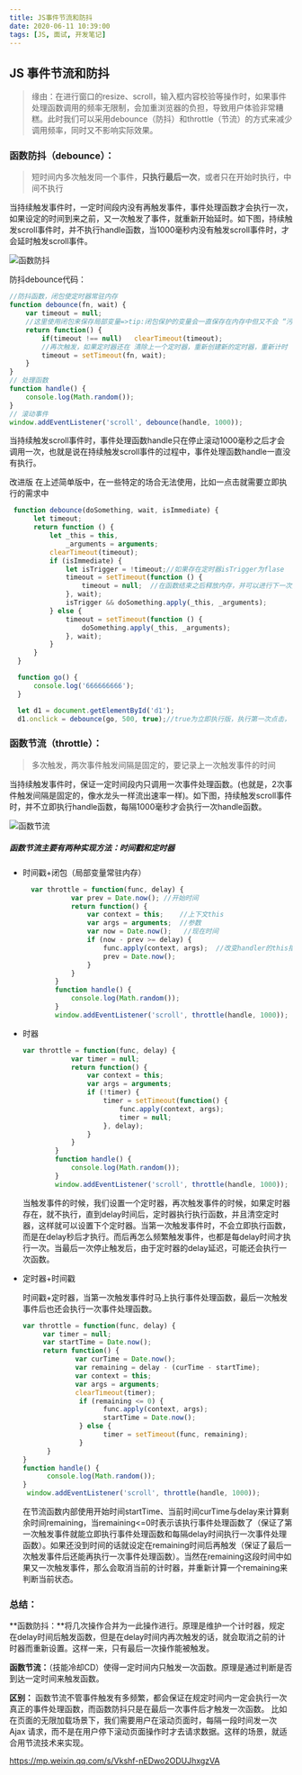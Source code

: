```yaml
---
title: JS事件节流和防抖
date: 2020-06-11 10:39:00
tags: [JS, 面试, 开发笔记]
---
```


## JS 事件节流和防抖

> 缘由：在进行窗口的resize、scroll，输入框内容校验等操作时，如果事件处理函数调用的频率无限制，会加重浏览器的负担，导致用户体验非常糟糕。此时我们可以采用debounce（防抖）和throttle（节流）的方式来减少调用频率，同时又不影响实际效果。

### 函数防抖（debounce）： 

> 短时间内多次触发同一个事件，**只执行最后一次**，或者只在开始时执行，中间不执行

当持续触发事件时，一定时间段内没有再触发事件，事件处理函数才会执行一次，如果设定的时间到来之前，又一次触发了事件，就重新开始延时。如下图，持续触发scroll事件时，并不执行handle函数，当1000毫秒内没有触发scroll事件时，才会延时触发scroll事件。



![函数防抖](..\img\函数防抖.jpg)

防抖debounce代码：

```js
//防抖函数，闭包使定时器常驻内存
function debounce(fn, wait) {
    var timeout = null;
    //这里使用闭包来保存局部变量=>tip:闭包保护的变量会一直保存在内存中但又不会 “污染” 全局的变量
    return function() {
        if(timeout !== null)   clearTimeout(timeout);
        //再次触发，如果定时器还在 清除上一个定时器，重新创建新的定时器，重新计时
        timeout = setTimeout(fn, wait);
    }
}
// 处理函数
function handle() {
    console.log(Math.random()); 
}
// 滚动事件
window.addEventListener('scroll', debounce(handle, 1000));
```

当持续触发scroll事件时，事件处理函数handle只在停止滚动1000毫秒之后才会调用一次，也就是说在持续触发scroll事件的过程中，事件处理函数handle一直没有执行。



改进版
在上述简单版中，在一些特定的场合无法使用，比如一点击就需要立即执行的需求中

```js
 function debounce(doSomething, wait, isImmediate) {
      let timeout;   
      return function () {
          let _this = this,
              _arguments = arguments;
          clearTimeout(timeout);
          if (isImmediate) {
              let isTrigger = !timeout;//如果存在定时器isTrigger为flase
              timeout = setTimeout(function () {
                  timeout = null;  //在函数结束之后释放内存，并可以进行下一次执行
              }, wait);
              isTrigger && doSomething.apply(_this, _arguments);
          } else {
              timeout = setTimeout(function () {
                  doSomething.apply(_this, _arguments);
              }, wait);
          }
      }
  }

  function go() {
      console.log('666666666');
  }

  let d1 = document.getElementById('d1');
  d1.onclick = debounce(go, 500, true);//true为立即执行版，执行第一次点击，  false为执行最后一次的版本
```



### 函数节流（throttle）：

> 多次触发，两次事件触发间隔是固定的，要记录上一次触发事件的时间

当持续触发事件时，保证一定时间段内只调用一次事件处理函数。(也就是，2次事件触发间隔是固定的，像水龙头一样流出速率一样)。如下图，持续触发scroll事件时，并不立即执行handle函数，每隔1000毫秒才会执行一次handle函数。

![函数节流](..\img\函数节流.jpg)



##### 函数节流主要有两种实现方法：时间戳和定时器

- 时间戳+闭包（局部变量常驻内存）

  ```js
    var throttle = function(func, delay) {
              var prev = Date.now(); //开始时间
              return function() {
                  var context = this;    //上下文this
                  var args = arguments;  //参数
                  var now = Date.now();   //现在时间
                  if (now - prev >= delay) {
                      func.apply(context, args);  //改变handler的this指向为当前函数this 并且立即执行
                      prev = Date.now();
                  }
              }
          }
          function handle() {
              console.log(Math.random());
          }
          window.addEventListener('scroll', throttle(handle, 1000));
  ```



- 时器

  ```js
  var throttle = function(func, delay) {
              var timer = null;
              return function() {
                  var context = this;
                  var args = arguments;
                  if (!timer) {
                      timer = setTimeout(function() {
                          func.apply(context, args);
                          timer = null;
                      }, delay);
                  }
              }
          }
          function handle() {
              console.log(Math.random());
          }
          window.addEventListener('scroll', throttle(handle, 1000));
  ```

  当触发事件的时候，我们设置一个定时器，再次触发事件的时候，如果定时器存在，就不执行，直到delay时间后，定时器执行执行函数，并且清空定时器，这样就可以设置下个定时器。当第一次触发事件时，不会立即执行函数，而是在delay秒后才执行。而后再怎么频繁触发事件，也都是每delay时间才执行一次。当最后一次停止触发后，由于定时器的delay延迟，可能还会执行一次函数。

  

- 定时器+时间戳

  时间戳+定时器，当第一次触发事件时马上执行事件处理函数，最后一次触发事件后也还会执行一次事件处理函数。

  ```js
  var throttle = function(func, delay) {
       var timer = null;
       var startTime = Date.now();
       return function() {
               var curTime = Date.now();
               var remaining = delay - (curTime - startTime);
               var context = this;
               var args = arguments;
               clearTimeout(timer);
                if (remaining <= 0) {
                      func.apply(context, args);
                      startTime = Date.now();
                } else {
                      timer = setTimeout(func, remaining);
                }
        }
  }
  function handle() {
        console.log(Math.random());
  }
   window.addEventListener('scroll', throttle(handle, 1000));
  ```

  在节流函数内部使用开始时间startTime、当前时间curTime与delay来计算剩余时间remaining，当remaining<=0时表示该执行事件处理函数了（保证了第一次触发事件就能立即执行事件处理函数和每隔delay时间执行一次事件处理函数）。如果还没到时间的话就设定在remaining时间后再触发（保证了最后一次触发事件后还能再执行一次事件处理函数）。当然在remaining这段时间中如果又一次触发事件，那么会取消当前的计时器，并重新计算一个remaining来判断当前状态。

###  总结：

**函数防抖：**将几次操作合并为一此操作进行。原理是维护一个计时器，规定在delay时间后触发函数，但是在delay时间内再次触发的话，就会取消之前的计时器而重新设置。这样一来，只有最后一次操作能被触发。

**函数节流：**（技能冷却CD）使得一定时间内只触发一次函数。原理是通过判断是否到达一定时间来触发函数。

**区别：** 函数节流不管事件触发有多频繁，都会保证在规定时间内一定会执行一次真正的事件处理函数，而函数防抖只是在最后一次事件后才触发一次函数。 比如在页面的无限加载场景下，我们需要用户在滚动页面时，每隔一段时间发一次 Ajax 请求，而不是在用户停下滚动页面操作时才去请求数据。这样的场景，就适合用节流技术来实现。



https://mp.weixin.qq.com/s/Vkshf-nEDwo2ODUJhxgzVA

